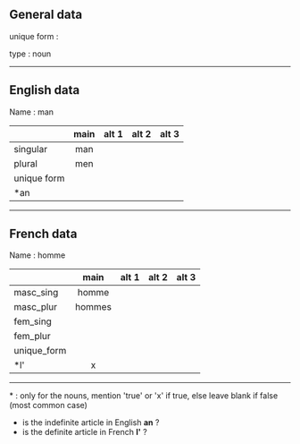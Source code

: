 ## General data

unique form :

type : noun

---

## English data

Name : man

|             | main | alt 1 | alt 2 | alt 3 |
| :---------- | :--: | :---: | :---: | ----- |
| singular    | man  |       |       |       |
| plural      | men  |       |       |       |
| unique form |      |       |       |       |
| \*an        |      |       |       |       |

---

## French data

Name : homme

|             |  main  | alt 1 | alt 2 | alt 3 |
| :---------- | :----: | :---: | :---: | :---: |
| masc_sing   | homme  |       |       |       |
| masc_plur   | hommes |       |       |       |
| fem_sing    |        |       |       |       |
| fem_plur    |        |       |       |       |
| unique_form |        |       |       |       |
| \*l'        |   x    |       |       |       |

---

\* : only for the nouns, mention 'true' or 'x' if true, else leave blank if false (most common case)

- is the indefinite article in English **an** ?
- is the definite article in French **l'** ?
